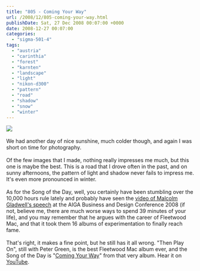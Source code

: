 ```yaml
---
title: "805 - Coming Your Way"
url: /2008/12/805-coming-your-way.html
publishDate: Sat, 27 Dec 2008 00:07:00 +0000
date: 2008-12-27 00:07:00
categories: 
  - "sigma-501-4"
tags: 
  - "austria"
  - "carinthia"
  - "forest"
  - "karnten"
  - "landscape"
  - "light"
  - "nikon-d300"
  - "pattern"
  - "road"
  - "shadow"
  - "snow"
  - "winter"
---
```

<a href="https://d25zfm9zpd7gm5.cloudfront.net/1200x1200/2008/20081226_152357_ps.jpg" target="_blank"><img src="https://d25zfm9zpd7gm5.cloudfront.net/0600x0600/2008/20081226_152357_ps.jpg"/></a><br/><br/>We had another day of nice sunshine, much colder though, and again I was short on time for photography.<br/><br/>Of the few images that I made, nothing really impresses me much, but this one is maybe the best. This is a road that I drove often in the past, and on sunny afternoons, the pattern of light and shadow never fails to impress me. It's even more pronounced in winter.<br/><br/> As for the Song of the Day, well, you certainly have been stumbling over the 10,000 hours rule lately and probably have seen the <a href="http://www.aiga.org/content.cfm/video-gain-2008-gladwell" target="_blank">video of Malcolm Gladwell's speech</a> at the AIGA Business and Design Conference 2008 (if not, believe me, there are much worse ways to spend 39 minutes of your life), and you may remember that he argues with the career of Fleetwood Mac, and that it took them 16 albums of experimentation to finally reach fame. <br/><br/>That's right, it makes a fine point, but he still has it all wrong. "Then Play On", still with Peter Green, is the best Fleetwood Mac album ever, and the Song of the Day is "<a href="http://www.lyricsmode.com/lyrics/f/fleetwood_mac/coming_your_way.html" target="_blank">Coming Your Way</a>" from that very album. Hear it on <a href="http://www.youtube.com/watch?v=_gCiayxPJAM" target="_blank">YouTube</a>.
